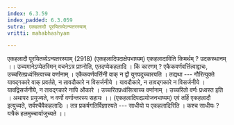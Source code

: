 ```yaml
---
index: 6.3.59
index_padded: 6.3.059
sutra: एकहलादौ पूरयितव्येऽन्यतरस्याम्
vritti: mahabhashyam

---
```

 एकहलादौ पूरयितव्येऽन्यतरस्याम् (2918) (एकहलादिपदाक्षेपभाष्यम्) एकहलादाविति किमर्थम् ? उदकस्थानम् ।। उच्यमानेऽप्येतस्मिन् वचनेऽत्र प्राप्नोति, एतदप्येकहलादि । किं कारणम् ? एकैकवर्णवर्त्तित्वाद्वाचः, उच्चरितप्रध्वंसित्वाच्च वर्णानाम् । एकैकवर्णवर्त्तिनी वाक् न द्वौ युगपदुच्चारयति । तद्यथा --- गौरित्युक्ते यावद्गकारे वाक् प्रवर्तते, न तावदौकारे न विसर्जनीये । यावदौकारे, न तावद्गकारे न विसर्जनीये । यावद्विसर्जनीये, न तावद्गकारे नापि औकारे । उच्चरितप्रध्वंसित्वाच्च वर्णानाम् । उच्चरितो वर्णः प्रध्वस्त इति । अथापरः प्रयुज्यते, न वर्णो वर्णान्तरस्य सहायः ।। (एकहलादिपदप्रयोजनभाष्यम्) एवं तर्हि एकहलादौ इत्युच्यते, सर्वश्चैवैकहलादिः । तत्र प्रकर्षगतिर्विज्ञास्यते --- साधीयो य एकहलादिरिति । कश्च साधीयः ? यत्रैकं हलमुच्चार्याजुच्यते ।। 